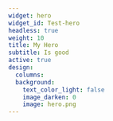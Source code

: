 ```yaml
---
widget: hero
widget_id: Test-hero
headless: true
weight: 10
title: My Hero
subtitle: Is good
active: true
design:
  columns: 
  background:
    text_color_light: false
    image_darken: 0
    image: hero.png
---
```

